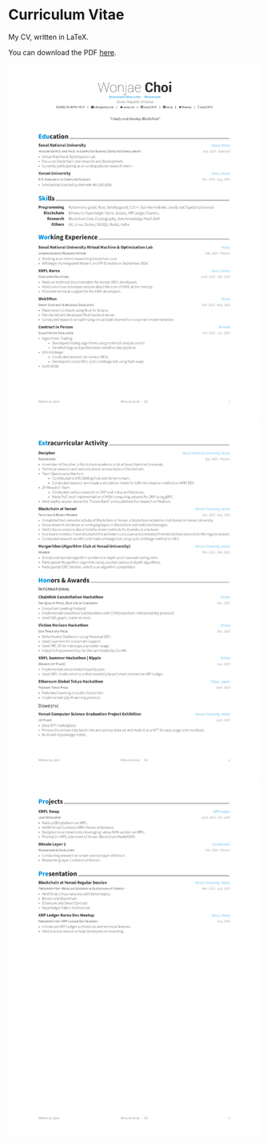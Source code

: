 # Curriculum Vitae

My CV, written in LaTeX.

You can download the PDF [here](CV_Wonjae-Choi.pdf).

![CV-image-1](CV_Wonjae-Choi-1.png)
![CV-image-2](CV_Wonjae-Choi-2.png)
![CV-image-3](CV_Wonjae-Choi-3.png)
